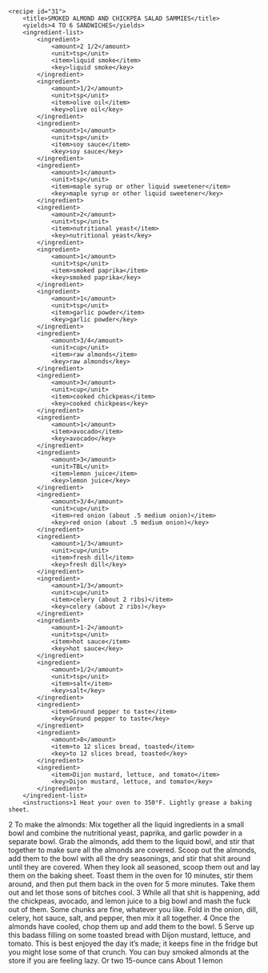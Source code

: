 <?xml version="1.0" encoding="UTF-8"?>
<!DOCTYPE gourmetDoc>
<gourmetDoc>

	<recipe id="31">
		<title>SMOKED ALMOND AND CHICKPEA SALAD SAMMIES</title>
		<yields>4 TO 6 SANDWICHES</yields>
		<ingredient-list>
			<ingredient>
				<amount>2 1/2</amount>
				<unit>tsp</unit>
				<item>liquid smoke</item>
				<key>liquid smoke</key>
			</ingredient>
			<ingredient>
				<amount>1/2</amount>
				<unit>tsp</unit>
				<item>olive oil</item>
				<key>olive oil</key>
			</ingredient>
			<ingredient>
				<amount>1</amount>
				<unit>tsp</unit>
				<item>soy sauce</item>
				<key>soy sauce</key>
			</ingredient>
			<ingredient>
				<amount>1</amount>
				<unit>tsp</unit>
				<item>maple syrup or other liquid sweetener</item>
				<key>maple syrup or other liquid sweetener</key>
			</ingredient>
			<ingredient>
				<amount>2</amount>
				<unit>tsp</unit>
				<item>nutritional yeast</item>
				<key>nutritional yeast</key>
			</ingredient>
			<ingredient>
				<amount>1</amount>
				<unit>tsp</unit>
				<item>smoked paprika</item>
				<key>smoked paprika</key>
			</ingredient>
			<ingredient>
				<amount>1</amount>
				<unit>tsp</unit>
				<item>garlic powder</item>
				<key>garlic powder</key>
			</ingredient>
			<ingredient>
				<amount>3/4</amount>
				<unit>cup</unit>
				<item>raw almonds</item>
				<key>raw almonds</key>
			</ingredient>
			<ingredient>
				<amount>3</amount>
				<unit>cup</unit>
				<item>cooked chickpeas</item>
				<key>cooked chickpeas</key>
			</ingredient>
			<ingredient>
				<amount>1</amount>
				<item>avocado</item>
				<key>avocado</key>
			</ingredient>
			<ingredient>
				<amount>3</amount>
				<unit>TBL</unit>
				<item>lemon juice</item>
				<key>lemon juice</key>
			</ingredient>
			<ingredient>
				<amount>3/4</amount>
				<unit>cup</unit>
				<item>red onion (about .5 medium onion)</item>
				<key>red onion (about .5 medium onion)</key>
			</ingredient>
			<ingredient>
				<amount>1/3</amount>
				<unit>cup</unit>
				<item>fresh dill</item>
				<key>fresh dill</key>
			</ingredient>
			<ingredient>
				<amount>1/3</amount>
				<unit>cup</unit>
				<item>celery (about 2 ribs)</item>
				<key>celery (about 2 ribs)</key>
			</ingredient>
			<ingredient>
				<amount>1-2</amount>
				<unit>tsp</unit>
				<item>hot sauce</item>
				<key>hot sauce</key>
			</ingredient>
			<ingredient>
				<amount>1/2</amount>
				<unit>tsp</unit>
				<item>salt</item>
				<key>salt</key>
			</ingredient>
			<ingredient>
				<item>Ground pepper to taste</item>
				<key>Ground pepper to taste</key>
			</ingredient>
			<ingredient>
				<amount>8</amount>
				<item>to 12 slices bread, toasted</item>
				<key>to 12 slices bread, toasted</key>
			</ingredient>
			<ingredient>
				<item>Dijon mustard, lettuce, and tomato</item>
				<key>Dijon mustard, lettuce, and tomato</key>
			</ingredient>
		</ingredient-list>
		<instructions>1 Heat your oven to 350°F. Lightly grease a baking sheet.
2 To make the almonds: Mix together all the liquid ingredients in a small bowl and combine
the nutritional yeast, paprika, and garlic powder in a separate bowl. Grab the almonds, add
them to the liquid bowl, and stir that together to make sure all the almonds are covered. Scoop
out the almonds, add them to the bowl with all the dry seasonings, and stir that shit around
until they are covered. When they look all seasoned, scoop them out and lay them on the
baking sheet. Toast them in the oven for 10 minutes, stir them around, and then put them
back in the oven for 5 more minutes. Take them out and let those sons of bitches cool.
3 While all that shit is happening, add the chickpeas, avocado, and lemon juice to a big bowl
and mash the fuck out of them. Some chunks are fine, whatever you like. Fold in the onion, dill,
celery, hot sauce, salt, and pepper, then mix it all together.
4 Once the almonds have cooled, chop them up and add them to the bowl.
5 Serve up this badass filling on some toasted bread with Dijon mustard, lettuce, and tomato.
This is best enjoyed the day it’s made; it keeps fine in the fridge but you might lose some of
that crunch.</instructions>
		<modifications>You can buy smoked almonds at the store if you are feeling lazy.
 Or two 15-ounce cans
 About 1 lemon</modifications>
	</recipe>

</gourmetDoc>